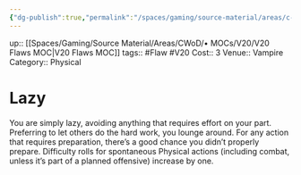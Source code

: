 ```yaml
---
{"dg-publish":true,"permalink":"/spaces/gaming/source-material/areas/c-wo-d/genre/vampire/v20/merits-and-flaws/lazy/","dgHomeLink":true,"dgPassFrontmatter":true}
---
```


up:: [[Spaces/Gaming/Source Material/Areas/CWoD/• MOCs/V20/V20 Flaws MOC|V20 Flaws MOC]]
tags:: #Flaw #V20 
Cost:: 3
Venue:: Vampire
Category:: Physical

# Lazy
You are simply lazy, avoiding anything that requires
effort on your part. Preferring to let others do the hard
work, you lounge around. For any action that requires
preparation, there’s a good chance you didn’t properly
prepare. Difficulty rolls for spontaneous Physical actions
(including combat, unless it’s part of a planned
offensive) increase by one.